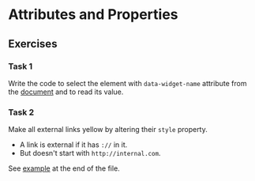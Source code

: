 # Attributes and Properties

## Exercises

### Task 1

Write the code to select the element with `data-widget-name` attribute from the
[document](https://github.com/ongaro09/browser/blob/main/chapter-one_document/06-attributes-and-properties/00-index.html) and to read its value.

### Task 2

Make all external links yellow by altering their `style` property.
- A link is external if it has `://` in it.
- But doesn't start with `http://internal.com`.

See [example](https://javascript.info/dom-attributes-and-properties) at the end of the file.
